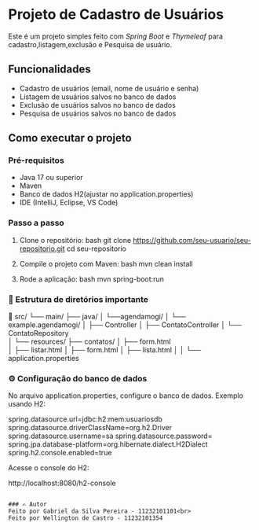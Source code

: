 # Projeto de Cadastro de Usuários

Este é um projeto simples feito com *Spring Boot* e *Thymeleaf* para cadastro,listagem,exclusão e Pesquisa de usuário.

## Funcionalidades

- Cadastro de usuários (email, nome de usuário e senha)
- Listagem de usuários salvos no banco de dados
- Exclusão de usuários salvos no banco de dados
- Pesquisa de usuários salvos no banco de dados
##  Como executar o projeto

### Pré-requisitos

- Java 17 ou superior
- Maven
- Banco de dados H2(ajustar no application.properties)
- IDE (IntelliJ, Eclipse, VS Code)

### Passo a passo

1. Clone o repositório:
   bash
   git clone https://github.com/seu-usuario/seu-repositorio.git
   cd seu-repositorio

2. Compile o projeto com Maven:
   bash
   mvn clean install

3. Rode a aplicação:
   bash
   mvn spring-boot:run

### 📁 Estrutura de diretórios importante

📁 src/
└──  main/
├──  java/
│ └──agendamogi/
│ └── example.agendamogi/
│ ├── Controller
│ ├── ContatoController 
│ └── ContatoRepository                           
│
└── resources/
├──  contatos/ 
│ ├── form.html  
│ ├── listar.html 
│ ├── form.html 
│ ├── lista.html 
│ 
│
└── application.properties 


### ⚙️ Configuração do banco de dados

No arquivo application.properties, configure o banco de dados. Exemplo usando H2:


spring.datasource.url=jdbc:h2:mem:usuariosdb
spring.datasource.driverClassName=org.h2.Driver
spring.datasource.username=sa
spring.datasource.password=
spring.jpa.database-platform=org.hibernate.dialect.H2Dialect
spring.h2.console.enabled=true

Acesse o console do H2:

http://localhost:8080/h2-console
```

### ✍️ Autor
Feito por Gabriel da Silva Pereira - 11232101101<br>
Feito por Wellington de Castro - 11232101354



 



